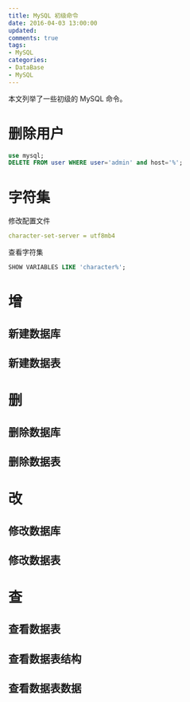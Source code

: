 ```yaml
---
title: MySQL 初级命令
date: 2016-04-03 13:00:00
updated:
comments: true
tags:
- MySQL
categories:
- DataBase
- MySQL
---
```


本文列举了一些初级的 MySQL 命令。

<!--more-->

# 删除用户

```sql
use mysql;
DELETE FROM user WHERE user='admin' and host='%';
```

# 字符集

修改配置文件

```yaml
character-set-server = utf8mb4
```

查看字符集

```sql
SHOW VARIABLES LIKE 'character%';
```

# 增

## 新建数据库

## 新建数据表

# 删

## 删除数据库

## 删除数据表

# 改

## 修改数据库

## 修改数据表

# 查

## 查看数据表

## 查看数据表结构

## 查看数据表数据
